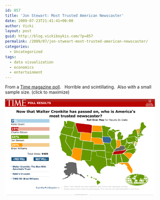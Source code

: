 ```yaml
---
id: 857
title: 'Jon Stewart: Most Trusted American Newscaster'
date: 2009-07-23T21:41:41+00:00
author: Vicki
layout: post
guid: http://blog.vickiboykis.com/?p=857
permalink: /2009/07/jon-stweart-most-trusted-american-newscaster/
categories:
  - Uncategorized
tags:
  - data visualization
  - economics
  - entertainment
---
```

From a [Time magazine poll](http://www.timepolls.com/hppolls/archive/poll_results_417.html).   Horrible and scintillating.  Also with a small sample size. (click to maximize)

[<img class="size-full wp-image-856 alignleft" title="picture-3" src="https://raw.githubusercontent.com/veekaybee/wlb/gh-pages/assets/images/2009/07/picture-3.png" alt="picture-3" width="488" height="314" />](https://raw.githubusercontent.com/veekaybee/wlb/gh-pages/assets/images/2009/07/picture-3.png)